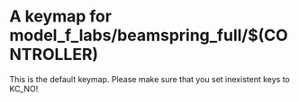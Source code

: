 # A keymap for model_f_labs/beamspring_full/$(CONTROLLER)

This is the default keymap.
Please make sure that you set inexistent keys to KC_NO!
